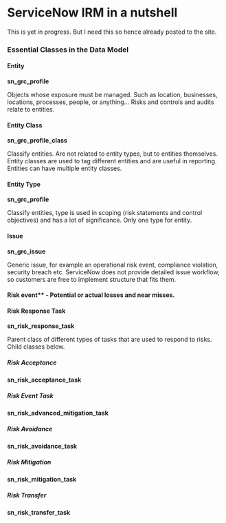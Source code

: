# ServiceNow IRM in a nutshell
This is yet in progress. But I need this so hence already posted to the site.

### Essential Classes in the Data Model

#### Entity
__sn_grc_profile__

Objects whose exposure must be managed. Such as location, businesses, locations, processes, people, or anything... Risks and controls and audits relate to entities.

#### Entity Class
__sn_grc_profile_class__

Classify entities. Are not related to entity types, but to entities themselves. Entity classes are used to tag different entities and are useful in reporting. Entities can have multiple entity classes.

#### Entity Type
__sn_grc_profile__

Classify entities, type is used in scoping (risk statements and control objectives) and has a lot of significance. Only one type for entity.

#### Issue
__sn_grc_issue__

Generic issue, for example an operational risk event, compliance violation, security breach etc. ServiceNow does not provide detailed issue workflow, so customers are free to implement structure that fits them.

#### Risk event** - Potential or actual losses and near misses.

#### Risk Response Task
__sn_risk_response_task__

Parent class of different types of tasks that are used to respond to risks. Child classes below.

##### Risk Acceptance 
__sn_risk_acceptance_task__

##### Risk Event Task
__sn_risk_advanced_mitigation_task__

##### Risk Avoidance
__sn_risk_avoidance_task__

##### Risk Mitigation
__sn_risk_mitigation_task__

##### Risk Transfer
__sn_risk_transfer_task__

